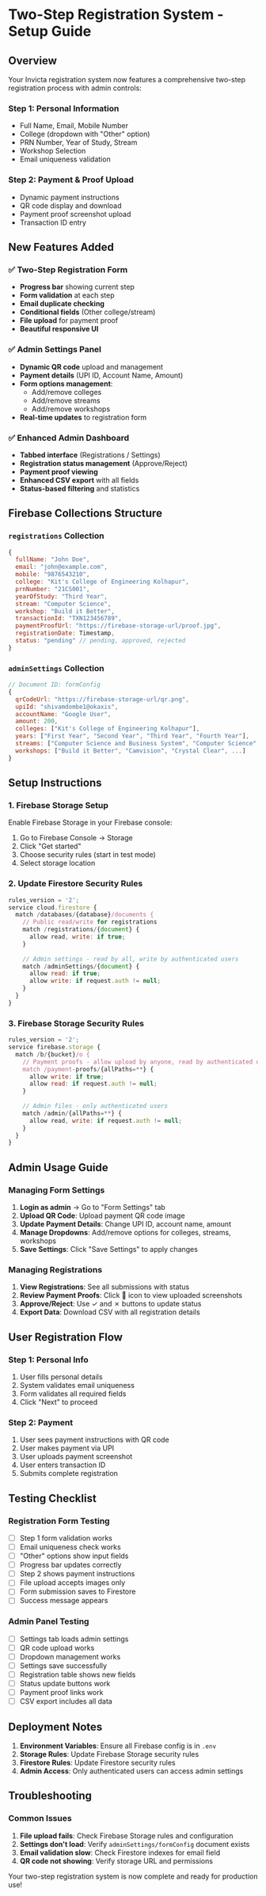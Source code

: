 # Two-Step Registration System - Setup Guide

## Overview

Your Invicta registration system now features a comprehensive two-step registration process with admin controls:

### Step 1: Personal Information
- Full Name, Email, Mobile Number
- College (dropdown with "Other" option)
- PRN Number, Year of Study, Stream
- Workshop Selection
- Email uniqueness validation

### Step 2: Payment & Proof Upload
- Dynamic payment instructions
- QR code display and download
- Payment proof screenshot upload
- Transaction ID entry

## New Features Added

### ✅ **Two-Step Registration Form**
- **Progress bar** showing current step
- **Form validation** at each step
- **Email duplicate checking**
- **Conditional fields** (Other college/stream)
- **File upload** for payment proof
- **Beautiful responsive UI**

### ✅ **Admin Settings Panel**
- **Dynamic QR code** upload and management
- **Payment details** (UPI ID, Account Name, Amount)
- **Form options management**:
  - Add/remove colleges
  - Add/remove streams  
  - Add/remove workshops
- **Real-time updates** to registration form

### ✅ **Enhanced Admin Dashboard**
- **Tabbed interface** (Registrations / Settings)
- **Registration status management** (Approve/Reject)
- **Payment proof viewing**
- **Enhanced CSV export** with all fields
- **Status-based filtering** and statistics

## Firebase Collections Structure

### `registrations` Collection
```javascript
{
  fullName: "John Doe",
  email: "john@example.com",
  mobile: "9876543210",
  college: "Kit's College of Engineering Kolhapur",
  prnNumber: "21CS001",
  yearOfStudy: "Third Year",
  stream: "Computer Science",
  workshop: "Build it Better",
  transactionId: "TXN123456789",
  paymentProofUrl: "https://firebase-storage-url/proof.jpg",
  registrationDate: Timestamp,
  status: "pending" // pending, approved, rejected
}
```

### `adminSettings` Collection
```javascript
// Document ID: formConfig
{
  qrCodeUrl: "https://firebase-storage-url/qr.png",
  upiId: "shivamdombe1@okaxis",
  accountName: "Google User",
  amount: 200,
  colleges: ["Kit's College of Engineering Kolhapur"],
  years: ["First Year", "Second Year", "Third Year", "Fourth Year"],
  streams: ["Computer Science and Business System", "Computer Science", ...],
  workshops: ["Build it Better", "Camvision", "Crystal Clear", ...]
}
```

## Setup Instructions

### 1. Firebase Storage Setup
Enable Firebase Storage in your Firebase console:
1. Go to Firebase Console → Storage
2. Click "Get started"
3. Choose security rules (start in test mode)
4. Select storage location

### 2. Update Firestore Security Rules
```javascript
rules_version = '2';
service cloud.firestore {
  match /databases/{database}/documents {
    // Public read/write for registrations
    match /registrations/{document} {
      allow read, write: if true;
    }
    
    // Admin settings - read by all, write by authenticated users
    match /adminSettings/{document} {
      allow read: if true;
      allow write: if request.auth != null;
    }
  }
}
```

### 3. Firebase Storage Security Rules
```javascript
rules_version = '2';
service firebase.storage {
  match /b/{bucket}/o {
    // Payment proofs - allow upload by anyone, read by authenticated users
    match /payment-proofs/{allPaths=**} {
      allow write: if true;
      allow read: if request.auth != null;
    }
    
    // Admin files - only authenticated users
    match /admin/{allPaths=**} {
      allow read, write: if request.auth != null;
    }
  }
}
```

## Admin Usage Guide

### Managing Form Settings
1. **Login as admin** → Go to "Form Settings" tab
2. **Upload QR Code**: Upload payment QR code image
3. **Update Payment Details**: Change UPI ID, account name, amount
4. **Manage Dropdowns**: Add/remove options for colleges, streams, workshops
5. **Save Settings**: Click "Save Settings" to apply changes

### Managing Registrations
1. **View Registrations**: See all submissions with status
2. **Review Payment Proofs**: Click 📄 icon to view uploaded screenshots
3. **Approve/Reject**: Use ✓ and ✗ buttons to update status
4. **Export Data**: Download CSV with all registration details

## User Registration Flow

### Step 1: Personal Info
1. User fills personal details
2. System validates email uniqueness
3. Form validates all required fields
4. Click "Next" to proceed

### Step 2: Payment
1. User sees payment instructions with QR code
2. User makes payment via UPI
3. User uploads payment screenshot
4. User enters transaction ID
5. Submits complete registration

## Testing Checklist

### Registration Form Testing
- [ ] Step 1 form validation works
- [ ] Email uniqueness check works
- [ ] "Other" options show input fields
- [ ] Progress bar updates correctly
- [ ] Step 2 shows payment instructions
- [ ] File upload accepts images only
- [ ] Form submission saves to Firestore
- [ ] Success message appears

### Admin Panel Testing
- [ ] Settings tab loads admin settings
- [ ] QR code upload works
- [ ] Dropdown management works
- [ ] Settings save successfully
- [ ] Registration table shows new fields
- [ ] Status update buttons work
- [ ] Payment proof links work
- [ ] CSV export includes all data

## Deployment Notes

1. **Environment Variables**: Ensure all Firebase config is in `.env`
2. **Storage Rules**: Update Firebase Storage security rules
3. **Firestore Rules**: Update Firestore security rules
4. **Admin Access**: Only authenticated users can access admin settings

## Troubleshooting

### Common Issues
1. **File upload fails**: Check Firebase Storage rules and configuration
2. **Settings don't load**: Verify `adminSettings/formConfig` document exists
3. **Email validation slow**: Check Firestore indexes for email field
4. **QR code not showing**: Verify storage URL and permissions

Your two-step registration system is now complete and ready for production use!
